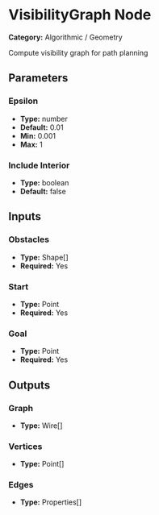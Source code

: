 
# VisibilityGraph Node

**Category:** Algorithmic / Geometry

Compute visibility graph for path planning

## Parameters


### Epsilon
- **Type:** number
- **Default:** 0.01
- **Min:** 0.001
- **Max:** 1



### Include Interior
- **Type:** boolean
- **Default:** false





## Inputs


### Obstacles
- **Type:** Shape[]
- **Required:** Yes



### Start
- **Type:** Point
- **Required:** Yes



### Goal
- **Type:** Point
- **Required:** Yes



## Outputs


### Graph
- **Type:** Wire[]



### Vertices
- **Type:** Point[]



### Edges
- **Type:** Properties[]




